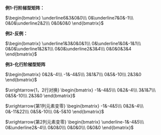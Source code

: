 **例1-行阶梯型矩阵：**  
  
 $\begin{bmatrix}  
\underline6&3&0&0\\\  
0&\underline7&0&-1\\\  
0&0&\underline2&2\\\  
0&0&0&0  
\end{bmatrix}$  
  
  
  
**例2-反例：**  
  
 $\begin{bmatrix}  
\underline1&3&0&0&1\\\  
0&\underline1&0&-1&1\\\  
0&0&\underline1&2&1\\\  
0&0&\underline2&3&4\\\  
0&0&0&3&4  
\end{bmatrix}$  
  
  
  
**例3-化行阶梯型矩阵**  
  
 $\begin{bmatrix}  
0&2&-4\\\  
-1&-4&5\\\  
3&1&7\\\  
0&5&-10\\\  
2&3&0  
\end{bmatrix}$  
  
  
  
 $\xrightarrow{1，2行对换}  
\begin{bmatrix}  
-1&-4&5\\\  
0&2&-4\\\  
3&1&7\\\  
0&5&-10\\\  
2&3&0  
\end{bmatrix}$  
  
  
  
 $\xrightarrow{第1列元素变零}  
\begin{bmatrix}  
-1&-4&5\\\  
0&2&-4\\\  
0&-11&22\\\  
0&5&-10\\\  
0&-5&10  
\end{bmatrix}$  
  
  
  
 $\xrightarrow{第2列元素变零}  
\begin{bmatrix}  
\underline-1&-4&5\\\  
0&\underline2&-4\\\  
0&0&0\\\  
0&0&0\\\  
0&0&0  
\end{bmatrix}$  
  
